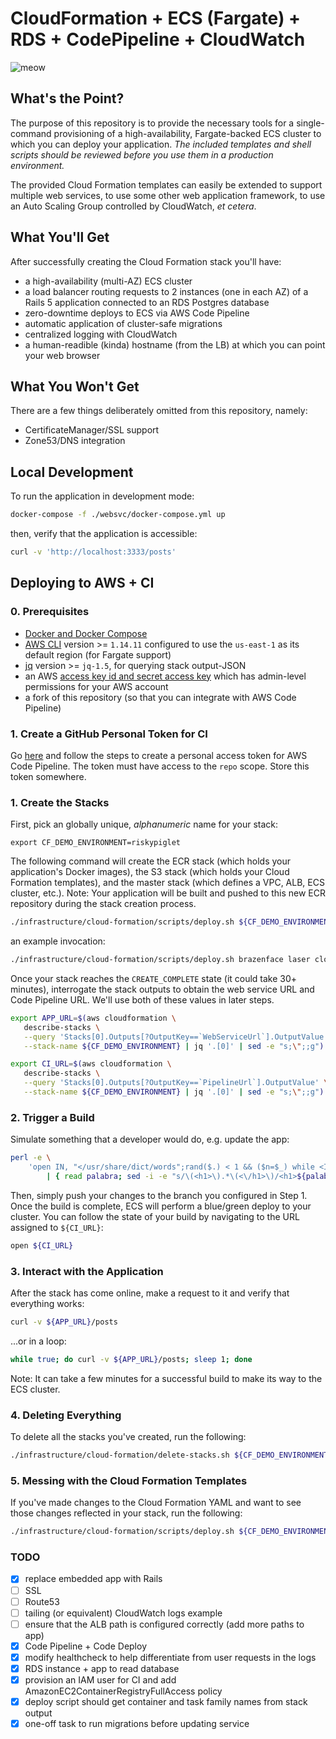 # CloudFormation + ECS (Fargate) + RDS + CodePipeline + CloudWatch

![meow](https://user-images.githubusercontent.com/884507/34551896-a3a838a6-f0d2-11e7-8858-c4de887fb225.png)

## What's the Point?

The purpose of this repository is to provide the necessary tools for a
single-command provisioning of a high-availability, Fargate-backed ECS cluster
to which you can deploy your application. *The included templates and shell
scripts should be reviewed before you use them in a production environment.*

The provided Cloud Formation templates can easily be extended to support
multiple web services, to use some other web application framework, to use an
Auto Scaling Group controlled by CloudWatch, _et cetera_.

## What You'll Get

After successfully creating the Cloud Formation stack you'll have:

- a high-availability (multi-AZ) ECS cluster
- a load balancer routing requests to 2 instances (one in each AZ) of a Rails 5 application connected to an RDS Postgres database
- zero-downtime deploys to ECS via AWS Code Pipeline
- automatic application of cluster-safe migrations
- centralized logging with CloudWatch
- a human-readible (kinda) hostname (from the LB) at which you can point your web browser

## What You Won't Get

There are a few things deliberately omitted from this repository, namely:

- CertificateManager/SSL support
- Zone53/DNS integration

## Local Development

To run the application in development mode:

```sh
docker-compose -f ./websvc/docker-compose.yml up
```

then, verify that the application is accessible:

```sh
curl -v 'http://localhost:3333/posts'
```

## Deploying to AWS + CI

### 0. Prerequisites

- [Docker and Docker Compose](https://docs.docker.com/compose/)
- [AWS CLI](https://github.com/aws/aws-cli) version >= `1.14.11` configured to use the `us-east-1` as its default region (for Fargate support)
- [jq](https://github.com/stedolan/jq) version >= `jq-1.5`, for querying stack output-JSON
- an AWS [access key id and secret access key](http://docs.aws.amazon.com/general/latest/gr/managing-aws-access-keys.html) which has admin-level permissions for your AWS account
- a fork of this repository (so that you can integrate with AWS Code Pipeline)

### 1. Create a GitHub Personal Token for CI

Go [here](https://help.github.com/articles/creating-a-personal-access-token-for-the-command-line/)
and follow the steps to create a personal access token for AWS Code Pipeline.
The token must have access to the `repo` scope. Store this token somewhere.

### 1. Create the Stacks

First, pick an globally unique, *alphanumeric* name for your stack:

```
export CF_DEMO_ENVIRONMENT=riskypiglet
```

The following command will create the ECR stack (which holds your application's
Docker images), the S3 stack (which holds your Cloud Formation templates), and
the master stack (which defines a VPC, ALB, ECS cluster, etc.). Note: Your
application will be built and pushed to this new ECR repository during the
stack creation process.

```sh
./infrastructure/cloud-formation/scripts/deploy.sh ${CF_DEMO_ENVIRONMENT} [GH username] [GH repo] [GH branch] [GH token]
```

an example invocation:

```sh
./infrastructure/cloud-formation/scripts/deploy.sh brazenface laser cloud-formation-ecs-docker-circle-ci master tokengoeshere
```

Once your stack reaches the `CREATE_COMPLETE` state (it could take 30+ minutes),
interrogate the stack outputs to obtain the web service URL and Code Pipeline
URL. We'll use both of these values in later steps.

```sh
export APP_URL=$(aws cloudformation \
   describe-stacks \
   --query 'Stacks[0].Outputs[?OutputKey==`WebServiceUrl`].OutputValue' \
   --stack-name ${CF_DEMO_ENVIRONMENT} | jq '.[0]' | sed -e "s;\";;g")
```

```sh
export CI_URL=$(aws cloudformation \
   describe-stacks \
   --query 'Stacks[0].Outputs[?OutputKey==`PipelineUrl`].OutputValue' \
   --stack-name ${CF_DEMO_ENVIRONMENT} | jq '.[0]' | sed -e "s;\";;g")
```

### 2. Trigger a Build

Simulate something that a developer would do, e.g. update the app:

```sh
perl -e \
    'open IN, "</usr/share/dict/words";rand($.) < 1 && ($n=$_) while <IN>;print $n' \
        | { read palabra; sed -i -e "s/\(<h1>\).*\(<\/h1>\)/<h1>${palabra}<\/h1>/g" ./websvc/app/views/posts/index.html.erb; }
```

Then, simply push your changes to the branch you configured in Step 1. Once the
build is complete, ECS will perform a blue/green deploy to your cluster. You can
follow the state of your build by navigating to the URL assigned to `${CI_URL}`:

```sh
open ${CI_URL}
```

### 3. Interact with the Application

After the stack has come online, make a request to it and verify that everything
works:

```sh
curl -v ${APP_URL}/posts
```

...or in a loop:

```sh
while true; do curl -v ${APP_URL}/posts; sleep 1; done
```

Note: It can take a few minutes for a successful build to make its way to the ECS cluster.

### 4. Deleting Everything

To delete all the stacks you've created, run the following:

```sh
./infrastructure/cloud-formation/delete-stacks.sh ${CF_DEMO_ENVIRONMENT}
```

### 5. Messing with the Cloud Formation Templates

If you've made changes to the Cloud Formation YAML and want to see those changes
reflected in your stack, run the following:

```sh
./infrastructure/cloud-formation/scripts/deploy.sh ${CF_DEMO_ENVIRONMENT} [GH username] [GH repo] [GH branch] [GH token]
```

### TODO

- [x] replace embedded app with Rails
- [ ] SSL
- [ ] Route53
- [ ] tailing (or equivalent) CloudWatch logs example
- [ ] ensure that the ALB path is configured correctly (add more paths to app)
- [x] Code Pipeline + Code Deploy
- [x] modify healthcheck to help differentiate from user requests in the logs
- [x] RDS instance + app to read database
- [x] provision an IAM user for CI and add AmazonEC2ContainerRegistryFullAccess policy
- [x] deploy script should get container and task family names from stack output
- [x] one-off task to run migrations before updating service
